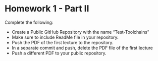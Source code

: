# Homework 1 - Part II

Complete the following:
- Create a Public GitHub Repository with the name “Test-Toolchains”
- Make sure to include ReadMe file in your repository.
- Push the PDF of the first lecture to the repository.
- In a separate commit and push, delete the PDF file of the first lecture
- Push a different PDF to your public repository.
